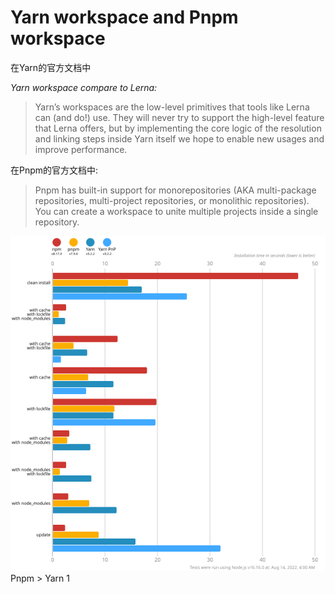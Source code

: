 # Yarn workspace and Pnpm workspace

<div v-click-hide>

在Yarn的官方文档中

<i>Yarn workspace compare to Lerna: </i>

> Yarn’s workspaces are the low-level primitives that tools like Lerna can (and do!) use. They will never try to support the high-level feature that Lerna offers, but by implementing the core logic of the resolution and linking steps inside Yarn itself we hope to enable new usages and improve performance.

<!--

1. 提供低阶原始的API
2. 为了提升包管理性能

-->
<!-- 从另一个角度来说，yarn和yarn workspace已经完成了相当大一部分lerna的工作 -->


在Pnpm的官方文档中:

> Pnpm has built-in support for monorepositories (AKA multi-package repositories, multi-project repositories, or monolithic repositories). You can create a workspace to unite multiple projects inside a single repository.

<!-- Pnpm 说: 我的 workspaces == monorepo -->

</div>

<div class="flex items-center h-11/12">
  <div v-click="1" class="w-1/2 h-full">
    <img class="h-full" src="/pnpm-benchmark.svg" />
  </div>
  <div v-click="2" class="w-1/2 h-full text-center flex items-center justify-center" >
    <span class="text-6xl">Pnpm > Yarn 1</span>
  </div>
</div>

<style>
  .slidev-page-11,
  .slidev-layout.my-custom-layout {
    .slidev-vclick-target {
      transition: all 500ms ease;
    }

    .slidev-vclick-hidden {
      transform:  scale(0);
      position: absolute;
    }
  }
</style>
